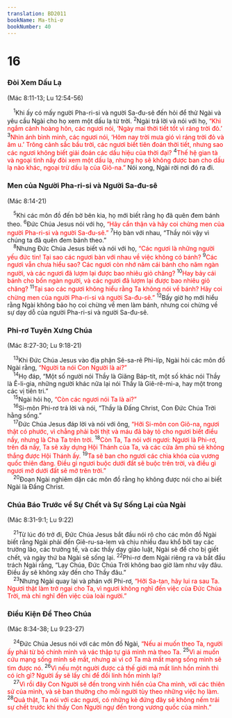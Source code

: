 ```yaml
---
translation: BD2011
bookName: Ma-thi-ơ 
bookNumber: 40
---
```


<div class="title"><h1>16</h1><h3>Ðòi Xem Dấu Lạ</h3><p>(Mác 8:11-13; Lu 12:54-56)</p></div>
<span class="verse mat_16_1"> <sup>1</sup>Khi ấy có mấy người Pha-ri-si và người Sa-đu-sê đến hỏi để thử Ngài và yêu cầu Ngài cho họ xem một dấu lạ từ trời. </span>
<span class="verse mat_16_2"><sup>2</sup>Ngài trả lời và nói với họ, <font color="red">“Khi ngắm cảnh hoàng hôn, các ngươi nói, ‘Ngày mai thời tiết tốt vì ráng trời đỏ.’ </font></span>
<span class="verse mat_16_3"><sup>3</sup><font color="red">Nhìn ánh bình minh, các ngươi nói, ‘Hôm nay trời mưa gió vì ráng trời đỏ và âm u.’ Trông cảnh sắc bầu trời, các ngươi biết tiên đoán thời tiết, nhưng sao các ngươi không biết giải đoán các dấu hiệu của thời đại? </font></span>
<span class="verse mat_16_4"><sup>4</sup><font color="red">Thế hệ gian tà và ngoại tình nầy đòi xem một dấu lạ, nhưng họ sẽ không được ban cho dấu lạ nào khác, ngoại trừ dấu lạ của Giô-na.” </font>Nói xong, Ngài rời nơi đó ra đi.<br/></span>
<div class="title"><h3>Men của Người Pha-ri-si và Người Sa-đu-sê</h3><p>(Mác 8:14-21)</p></div>
<span class="verse mat_16_5"> <sup>5</sup>Khi các môn đồ đến bờ bên kia, họ mới biết rằng họ đã quên đem bánh theo. </span>
<span class="verse mat_16_6"><sup>6</sup>Ðức Chúa Jesus nói với họ, <font color="red">“Hãy cẩn thận và hãy coi chừng men của người Pha-ri-si và người Sa-đu-sê.”</font></span>
<span class="verse mat_16_7"><sup>7</sup>Họ bàn với nhau, “Thầy nói vậy vì chúng ta đã quên đem bánh theo.”<br/></span>
<span class="verse mat_16_8"> <sup>8</sup>Nhưng Ðức Chúa Jesus biết và nói với họ, <font color="red">“Các ngươi là những người yếu đức tin! Tại sao các ngươi bàn với nhau về việc không có bánh? </font></span>
<span class="verse mat_16_9"><sup>9</sup><font color="red">Các ngươi vẫn chưa hiểu sao? Các ngươi còn nhớ năm cái bánh cho năm ngàn người, và các ngươi đã lượm lại được bao nhiêu giỏ chăng? </font></span>
<span class="verse mat_16_10"><sup>10</sup><font color="red">Hay bảy cái bánh cho bốn ngàn người, và các ngươi đã lượm lại được bao nhiêu giỏ chăng? </font></span>
<span class="verse mat_16_11"><sup>11</sup><font color="red">Tại sao các ngươi không hiểu rằng Ta không nói về bánh? Hãy coi chừng men của người Pha-ri-si và người Sa-đu-sê.”</font></span>
<span class="verse mat_16_12"><sup>12</sup>Bấy giờ họ mới hiểu rằng Ngài không bảo họ coi chừng về men làm bánh, nhưng coi chừng về sự dạy dỗ của người Pha-ri-si và người Sa-đu-sê.<br/></span>
<div class="title"><h3>Phi-rơ Tuyên Xưng Chúa</h3><p>(Mác 8:27-30; Lu 9:18-21)</p></div>
<span class="verse mat_16_13"> <sup>13</sup>Khi Ðức Chúa Jesus vào địa phận Sê-sa-rê Phi-líp, Ngài hỏi các môn đồ Ngài rằng, <font color="red">“Người ta nói Con Người là ai?”</font><br/></span>
<span class="verse mat_16_14"> <sup>14</sup>Họ đáp, “Một số người nói Thầy là Giăng Báp-tít, một số khác nói Thầy là Ê-li-gia, những người khác nữa lại nói Thầy là Giê-rê-mi-a, hay một trong các vị tiên tri.”<br/></span>
<span class="verse mat_16_15"> <sup>15</sup>Ngài hỏi họ, <font color="red">“Còn các ngươi nói Ta là ai?”</font><br/></span>
<span class="verse mat_16_16"> <sup>16</sup>Si-môn Phi-rơ trả lời và nói, “Thầy là Ðấng Christ, Con Ðức Chúa Trời hằng sống.”<br/></span>
<span class="verse mat_16_17"> <sup>17</sup>Ðức Chúa Jesus đáp lời và nói với ông, <font color="red">“Hỡi Si-môn con Giô-na, ngươi thật có phước, vì chẳng phải bởi thịt và máu đã bày tỏ cho ngươi biết điều nầy, nhưng là Cha Ta trên trời. </font></span>
<span class="verse mat_16_18"><sup>18</sup><font color="red">Còn Ta, Ta nói với ngươi: Ngươi là Phi-rơ, trên đá nầy, Ta sẽ xây dựng Hội Thánh của Ta, và các cửa âm phủ sẽ không thắng được Hội Thánh ấy. </font></span>
<span class="verse mat_16_19"><sup>19</sup><font color="red">Ta sẽ ban cho ngươi các chìa khóa của vương quốc thiên đàng. Ðiều gì ngươi buộc dưới đất sẽ buộc trên trời, và điều gì ngươi mở dưới đất sẽ mở trên trời.” </font><br/></span>
<span class="verse mat_16_20"> <sup>20</sup>Ðoạn Ngài nghiêm dặn các môn đồ rằng họ không được nói cho ai biết Ngài là Ðấng Christ.<br/></span>
<div class="title"><h3>Chúa Báo Trước về Sự Chết và Sự Sống Lại của Ngài</h3><p>(Mác 8:31-9:1; Lu 9:22)</p></div>
<span class="verse mat_16_21"> <sup>21</sup>Từ lúc đó trở đi, Ðức Chúa Jesus bắt đầu nói rõ cho các môn đồ Ngài biết rằng Ngài phải đến Giê-ru-sa-lem và chịu nhiều đau khổ bởi tay các trưởng lão, các trưởng tế, và các thầy dạy giáo luật, Ngài sẽ để cho bị giết chết, và ngày thứ ba Ngài sẽ sống lại. </span>
<span class="verse mat_16_22"><sup>22</sup>Phi-rơ đem Ngài riêng ra và bắt đầu trách Ngài rằng, “Lạy Chúa, Ðức Chúa Trời không bao giờ làm như vậy đâu. Ðiều ấy sẽ không xảy đến cho Thầy đâu.”<br/></span>
<span class="verse mat_16_23"> <sup>23</sup>Nhưng Ngài quay lại và phán với Phi-rơ, <font color="red">“Hỡi Sa-tan, hãy lui ra sau Ta. Ngươi thật làm trở ngại cho Ta, vì ngươi không nghĩ đến việc của Ðức Chúa Trời, mà chỉ nghĩ đến việc của loài người.”</font><br/></span>
<div class="title"><h3>Ðiều Kiện Ðể Theo Chúa</h3><p>(Mác 8:34-38; Lu 9:23-27)</p></div>
<span class="verse mat_16_24"> <sup>24</sup>Ðức Chúa Jesus nói với các môn đồ Ngài, <font color="red">“Nếu ai muốn theo Ta, người ấy phải từ bỏ chính mình và vác thập tự giá mình mà theo Ta. </font></span>
<span class="verse mat_16_25"><sup>25</sup><font color="red">Vì ai muốn cứu mạng sống mình sẽ mất, nhưng ai vì cớ Ta mà mất mạng sống mình sẽ tìm được nó. </font></span>
<span class="verse mat_16_26"><sup>26</sup><font color="red">Vì nếu một người được cả thế giới mà mất linh hồn mình thì có ích gì? Người ấy sẽ lấy chi để đổi linh hồn mình lại?</font><br/></span>
<span class="verse mat_16_27"> <sup>27</sup><font color="red">Vì rồi đây Con Người sẽ đến trong vinh hiển của Cha mình, với các thiên sứ của mình, và sẽ ban thưởng cho mỗi người tùy theo những việc họ làm. </font></span>
<span class="verse mat_16_28"><sup>28</sup><font color="red">Quả thật, Ta nói với các ngươi, có những kẻ đứng đây sẽ không nếm trải sự chết trước khi thấy Con Người ngự đến trong vương quốc của mình.”</font><br/></span>
